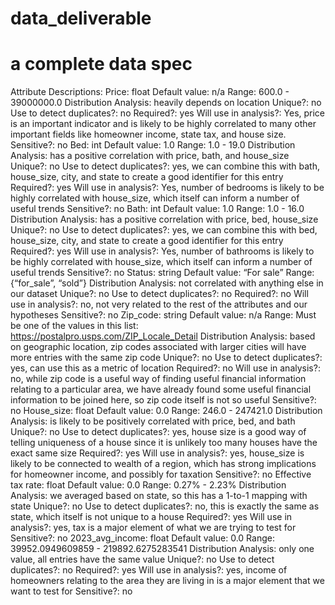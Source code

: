 # data_deliverable
# a complete data spec
Attribute Descriptions:
Price: float
Default value: n/a
Range: 600.0 - 39000000.0
Distribution Analysis: heavily depends on location 
Unique?: no
Use to detect duplicates?: no
Required?: yes
Will use in analysis?: Yes, price is an important indicator and is likely to be highly correlated to many other important fields like homeowner income, state tax, and house size.
Sensitive?: no
Bed: int
Default value: 1.0
Range: 1.0 - 19.0
Distribution Analysis: has a positive correlation with price, bath, and house_size
Unique?: no
Use to detect duplicates?: yes, we can combine this with bath, house_size, city, and state to create a good identifier for this entry
Required?: yes
Will use in analysis?: Yes, number of bedrooms is likely to be highly correlated with house_size, which itself can inform a number of useful trends 
Sensitive?: no
Bath: int
Default value: 1.0
Range: 1.0 - 16.0
Distribution Analysis: has a positive correlation with price, bed, house_size
Unique?: no
Use to detect duplicates?: yes, we can combine this with bed, house_size, city, and state to create a good identifier for this entry
Required?: yes
Will use in analysis?: Yes, number of bathrooms is likely to be highly correlated with house_size, which itself can inform a number of useful trends 
Sensitive?: no
Status: string
Default value: “For sale”
Range: {“for_sale”, “sold”}
Distribution Analysis: not correlated with anything else in our dataset
Unique?: no
Use to detect duplicates?: no
Required?: no
Will use in analysis?: no, not very related to the rest of the attributes and our hypotheses
Sensitive?: no
Zip_code: string 
Default value: n/a
Range: Must be one of the values in this list: https://postalpro.usps.com/ZIP_Locale_Detail
Distribution Analysis: based on geographic location, zip codes associated with larger cities will have more entries with the same zip code
Unique?: no
Use to detect duplicates?: yes, can use this as a metric of location
Required?: no
Will use in analysis?: no, while zip code is a useful way of finding useful financial information relating to a particular area, we have already found some useful financial information to be joined here, so zip code itself is not so useful
Sensitive?: no
House_size: float
Default value: 0.0
Range: 246.0 - 247421.0
Distribution Analysis: is likely to be positively correlated with price, bed, and bath
Unique?: no
Use to detect duplicates?: yes, house size is a good way of telling uniqueness of a house since it is unlikely too many houses have the exact same size
Required?: yes
Will use in analysis?: yes, house_size is likely to be connected to wealth of a region, which has strong implications for homeowner income, and possibly for taxation
Sensitive?: no
Effective tax rate: float
Default value: 0.0
Range: 0.27% - 2.23%
Distribution Analysis: we averaged based on state, so this has a 1-to-1 mapping with state
Unique?: no
Use to detect duplicates?: no, this is exactly the same as state, which itself is not unique to a house
Required?: yes
Will use in analysis?: yes, tax is a major element of what we are trying to test for
Sensitive?: no
2023_avg_income: float
Default value: 0.0
Range: 39952.0949609859 - 219892.6275283541
Distribution Analysis: only one value, all entries have the same value
Unique?: no
Use to detect duplicates?: no
Required?: yes
Will use in analysis?: yes, income of homeowners relating to the area they are living in is a major element that we want to test for
Sensitive?: no
